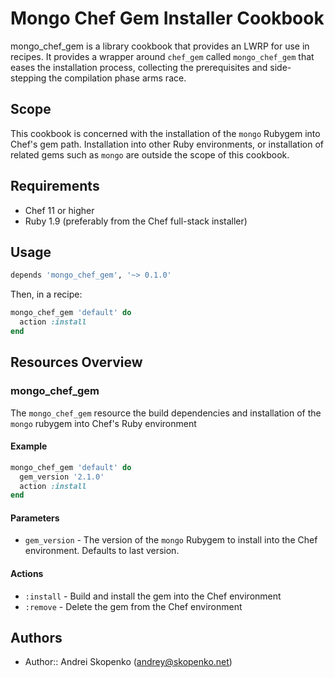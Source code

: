 Mongo Chef Gem Installer Cookbook
==================================

mongo_chef_gem is a library cookbook that provides an LWRP for use
in recipes. It provides a wrapper around `chef_gem` called
`mongo_chef_gem` that eases the installation process, collecting the
prerequisites and side-stepping the compilation phase arms race.

Scope
-----
This cookbook is concerned with the installation of the `mongo`
Rubygem into Chef's gem path. Installation into other Ruby
environments, or installation of related gems such as `mongo` are
outside the scope of this cookbook.

Requirements
------------
* Chef 11 or higher
* Ruby 1.9 (preferably from the Chef full-stack installer)

Usage
-----
```ruby
depends 'mongo_chef_gem', '~> 0.1.0'
```

Then, in a recipe:

```ruby
mongo_chef_gem 'default' do
  action :install
end
```

Resources Overview
------------------
### mongo_chef_gem

The `mongo_chef_gem` resource the build dependencies and installation
of the `mongo` rubygem into Chef's Ruby environment

#### Example
```ruby
mongo_chef_gem 'default' do
  gem_version '2.1.0'
  action :install
end
```
#### Parameters
- `gem_version` - The version of the `mongo` Rubygem to install into
  the Chef environment. Defaults to last version.

#### Actions
- `:install` - Build and install the gem into the Chef environment
- `:remove` - Delete the gem from the Chef environment

Authors
-------
- Author:: Andrei Skopenko (<andrey@skopenko.net>)
